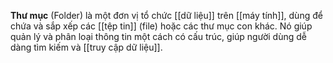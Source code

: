 **Thư mục** (Folder) là một đơn vị tổ chức [[dữ liệu]] trên [[máy tính]], dùng để chứa và sắp xếp các [[tệp tin]] (file) hoặc các thư mục con khác. Nó giúp quản lý và phân loại thông tin một cách có cấu trúc, giúp người dùng dễ dàng tìm kiếm và [[truy cập dữ liệu]].